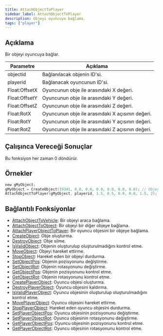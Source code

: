 ```yaml
---
title: AttachObjectToPlayer
sidebar_label: AttachObjectToPlayer
description: Objeyi oyuncuya bağlama.
tags: ["player"]
---
```


## Açıklama

Bir objeyi oyuncuya bağlar.

| Parametre     | Açıklama                                                           |
| ------------- | ------------------------------------------------------------------ |
| objectid      | Bağlanılacak objenin ID'si.                                        |
| playerid      | Bağlanacak oyuncunun ID'si.                                        |
| Float:OffsetX | Oyuncunun obje ile arasındaki X değeri.                            |
| Float:OffsetY | Oyuncunun obje ile arasındaki Y değeri.                            |
| Float:OffsetZ | Oyuncunun obje ile arasındaki Z değeri.                            |
| Float:RotX    | Oyuncunun obje ile arasındaki X açısının değeri.                   |
| Float:RotY    | Oyuncunun obje ile arasındaki Y açısının değeri.                   |
| Float:RotZ    | Oyuncunun obje ile arasındaki Z açısının değeri.                   |

## Çalışınca Vereceği Sonuçlar

Bu fonksiyon her zaman 0 döndürür.

## Örnekler

```c
new gMyObject;
gMyObject = CreateObject(19341, 0.0, 0.0, 0.0, 0.0, 0.0, 0.0); // Objeyi oluşturduk
AttachObjectToPlayer(gMyObject, playerid, 1.5, 0.5, 0.0, 0.0, 1.5, 2); // Objeyi oyuncuya bağladık.
```

## Bağlantılı Fonksiyonlar

- [AttachObjectToVehicle](AttachObjectToVehicle): Bir objeyi araca bağlama.
- [AttachObjectToObject](AttachObjectToObject): Bir objeyi bir diğer objeye bağlama.
- [AttachPlayerObjectToPlayer](AttachPlayerObjectToPlayer): Bir oyuncu objesini bir objeye bağlama.
- [CreateObject](CreateObject): Obje oluşturma.
- [DestroyObject](DestroyObject): Obje silme.
- [IsValidObject](IsValidObject): Objenin oluşturulup oluşturulmadığını kontrol etme.
- [MoveObject](MoveObject): Objeyi hareket ettirme.
- [StopObject](StopObject): Hareket eden bir objeyi durdurma.
- [SetObjectPos](SetObjectPos): Objenin pozisyonunu değiştirme.
- [SetObjectRot](SetObjectRot): Objenin rotasyonunu değiştirme.
- [GetObjectPos](GetObjectPos): Objenin pozisyonunu kontrol etme.
- [GetObjectRot](GetObjectRot): Objenin rotasyonunu kontrol etme.
- [CreatePlayerObject](CreatePlayerObject): Oyuncu objesi oluşturma.
- [DestroyPlayerObject](DestroyPlayerObject): Oyuncu objesini kaldırma.
- [IsValidPlayerObject](IsValidPlayerObject): Oyuncu objesinin oluşturulup oluşturulmadığını kontrol etme.
- [MovePlayerObject](MovePlayerObject): Oyuncu objesini hareket ettirme.
- [StopPlayerObject](StopPlayerObject): Hareket eden oyuncu objesini durdurma.
- [SetPlayerObjectPos](SetPlayerObjectPos): Oyuncu objesinin pozisyonunu değiştirme.
- [SetPlayerObjectRot](SetPlayerObjectRot): Oyuncu objesinin rotasyonunu değiştirme.
- [GetPlayerObjectPos](GetPlayerObjectPos): Oyuncu objesinin pozisyonunu kontrol etme.
- [GetPlayerObjectRot](GetPlayerObjectRot): Oyuncu objesinin rotasyonunu kontrol etme.
